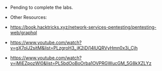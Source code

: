 * Pending to complete the labs.

* Other Resources:

* https://book.hacktricks.xyz/network-services-pentesting/pentesting-web/graphql

* https://www.youtube.com/watch?v=gX7olJ2sitM&list=PLzgroH3_jK2jDj14lUQRVyHmn0x3i_Cjh

* https://www.youtube.com/watch?v=jMiEZpozWl0&list=PL5bdOoBoOrba1OVPRGWucGM_5G8kXZLYz
